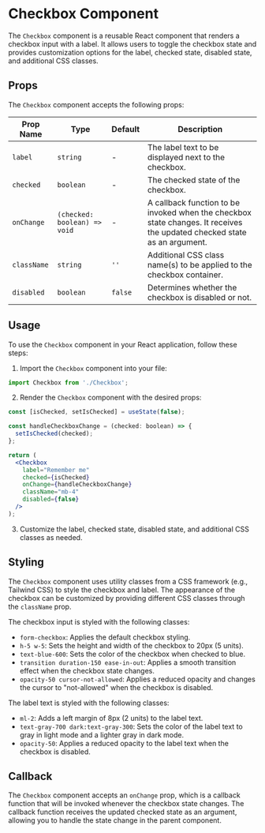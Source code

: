 # Checkbox Component

The `Checkbox` component is a reusable React component that renders a checkbox input with a label. It allows users to toggle the checkbox state and provides customization options for the label, checked state, disabled state, and additional CSS classes.

## Props

The `Checkbox` component accepts the following props:

| Prop Name   | Type                     | Default     | Description                                                                                  |
|-------------|--------------------------|-------------|----------------------------------------------------------------------------------------------|
| `label`     | `string`                 | -           | The label text to be displayed next to the checkbox.                                         |
| `checked`   | `boolean`                | -           | The checked state of the checkbox.                                                           |
| `onChange`  | `(checked: boolean) => void` | -           | A callback function to be invoked when the checkbox state changes. It receives the updated checked state as an argument. |
| `className` | `string`                 | `''`        | Additional CSS class name(s) to be applied to the checkbox container.                        |
| `disabled`  | `boolean`                | `false`     | Determines whether the checkbox is disabled or not.                                          |

## Usage

To use the `Checkbox` component in your React application, follow these steps:

1. Import the `Checkbox` component into your file:

```jsx
import Checkbox from './Checkbox';
```

2. Render the `Checkbox` component with the desired props:

```jsx
const [isChecked, setIsChecked] = useState(false);

const handleCheckboxChange = (checked: boolean) => {
  setIsChecked(checked);
};

return (
  <Checkbox
    label="Remember me"
    checked={isChecked}
    onChange={handleCheckboxChange}
    className="mb-4"
    disabled={false}
  />
);
```

3. Customize the label, checked state, disabled state, and additional CSS classes as needed.

## Styling

The `Checkbox` component uses utility classes from a CSS framework (e.g., Tailwind CSS) to style the checkbox and label. The appearance of the checkbox can be customized by providing different CSS classes through the `className` prop.

The checkbox input is styled with the following classes:
- `form-checkbox`: Applies the default checkbox styling.
- `h-5 w-5`: Sets the height and width of the checkbox to 20px (5 units).
- `text-blue-600`: Sets the color of the checkbox when checked to blue.
- `transition duration-150 ease-in-out`: Applies a smooth transition effect when the checkbox state changes.
- `opacity-50 cursor-not-allowed`: Applies a reduced opacity and changes the cursor to "not-allowed" when the checkbox is disabled.

The label text is styled with the following classes:
- `ml-2`: Adds a left margin of 8px (2 units) to the label text.
- `text-gray-700 dark:text-gray-300`: Sets the color of the label text to gray in light mode and a lighter gray in dark mode.
- `opacity-50`: Applies a reduced opacity to the label text when the checkbox is disabled.

## Callback

The `Checkbox` component accepts an `onChange` prop, which is a callback function that will be invoked whenever the checkbox state changes. The callback function receives the updated checked state as an argument, allowing you to handle the state change in the parent component.
